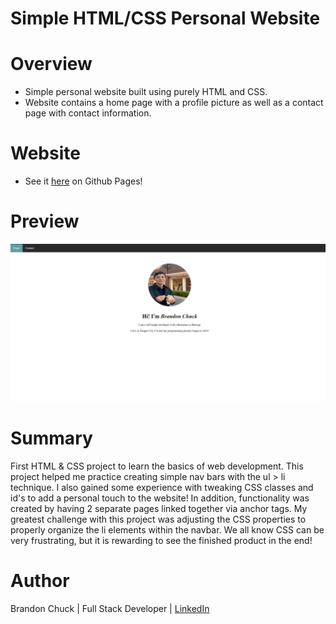 # Simple HTML/CSS Personal Website

# Overview
- Simple personal website built using purely HTML and CSS.
- Website contains a home page with a profile picture as well as a contact page with contact information.

# Website
- See it [here](https://brandonchuck.github.io/Project-1-PersonalWebsite/) on Github Pages! 

# Preview

![Website Preview](site-preview.png)

# Summary
First HTML & CSS project to learn the basics of web development. This project helped me practice creating simple nav bars with the ul > li technique. I also gained some experience with tweaking CSS classes and id's to add a personal touch to the website! In addition, functionality was created by having 2 separate pages linked together via <a> anchor tags. My greatest challenge with this project was adjusting the CSS properties to properly organize the li elements within the navbar. We all know CSS can be very frustrating, but it is rewarding to see the finished product in the end!  

# Author
Brandon Chuck | Full Stack Developer | [LinkedIn](https://www.linkedin.com/in/brandonchuck/)
